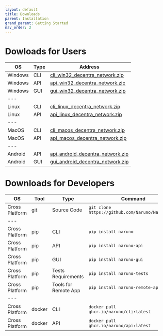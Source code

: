 ```yaml
---
layout: default
title: Downloads
parent: Installation
grand_parent: Getting Started
nav_order: 2
---
```



# Dowloads for Users

| OS | Type | Address | 
|---|---|---|
| Windows | CLI | [cli_win32_decentra_network.zip](https://github.com/Naruno/Naruno/releases/latest/download/cli_win32_decentra_network.zip) |
| Windows | API | [api_win32_decentra_network.zip](https://github.com/Naruno/Naruno/releases/latest/download/api_win32_decentra_network.zip) |
| Windows | GUI | [gui_win32_decentra_network.zip](https://github.com/Naruno/Naruno/releases/latest/download/gui_win32_decentra_network.zip) |
|---|
| Linux | CLI | [cli_linux_decentra_network.zip](https://github.com/Naruno/Naruno/releases/latest/download/cli_linux_decentra_network.zip) |
| Linux | API | [api_linux_decentra_network.zip](https://github.com/Naruno/Naruno/releases/latest/download/api_linux_decentra_network.zip) |
|---|
| MacOS | CLI | [cli_macos_decentra_network.zip](https://github.com/Naruno/Naruno/releases/latest/download/cli_macos_decentra_network.zip) |
| MacOS | API | [api_macos_decentra_network.zip](https://github.com/Naruno/Naruno/releases/latest/download/api_macos_decentra_network.zip) |
|---|
| Android | API | [api_android_decentra_network.zip](https://github.com/Naruno/Naruno/releases/latest/download/api_android_decentra_network.zip) |
| Android | GUI | [gui_android_decentra_network.zip](https://github.com/Naruno/Naruno/releases/latest/download/gui_android_decentra_network.zip) |


# Downloads for Developers


| OS | Tool | Type | Command |
|---|---|---|---|
| Cross Platform | git | Source Code | `git clone https://github.com/Naruno/Naruno.git` |
|---|
| Cross Platform | pip | CLI | `pip install naruno` |
| Cross Platform | pip | API | `pip install naruno-api` |
| Cross Platform | pip | GUI | `pip install naruno-gui` |
| Cross Platform | pip | Tests Requirements | `pip install naruno-tests` |
| Cross Platform | pip | Tools for Remote App | `pip install naruno-remote-app` |
|---|
| Cross Platform | docker | CLI | `docker pull ghcr.io/naruno/cli:latest` |
| Cross Platform | docker | API | `docker pull ghcr.io/naruno/api:latest` |

